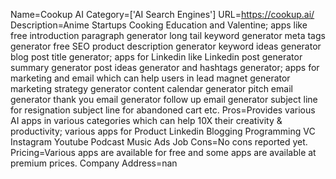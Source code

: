 Name=Cookup AI
Category=['AI Search Engines']
URL=https://cookup.ai/
Description=Anime Startups Cooking Education and Valentine; apps like free introduction paragraph generator long tail keyword generator meta tags generator free SEO product description generator keyword ideas generator blog post title generator; apps for Linkedin like Linkedin post generator summary generator post ideas generator and hashtags generator; apps for marketing and email which can help users in lead magnet generator marketing strategy generator content calendar generator pitch email generator thank you email generator follow up email generator subject line for resignation subject line for abandoned cart etc.
Pros=Provides various AI apps in various categories which can help 10X their creativity & productivity; various apps for Product Linkedin Blogging Programming VC Instagram Youtube Podcast Music Ads Job
Cons=No cons reported yet.
Pricing=Various apps are available for free and some apps are available at premium prices.
Company Address=nan
